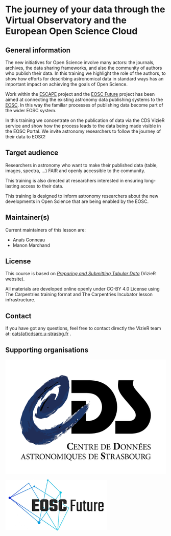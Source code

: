 # The journey of your data through the Virtual Observatory and the European Open Science Cloud


## General information

The new initiatives for Open Science involve many actors: the journals, archives, the data sharing frameworks, and also the community of authors who publish their data. In this training we highlight the role of the authors, to show how efforts for describing astronomical data in standard ways has an important impact on achieving the goals of Open Science.

Work within the [ESCAPE](https://projectescape.eu/) project and the [EOSC Future](https://eoscfuture.eu/) project has been aimed at connecting the existing astronomy data publishing systems to the [EOSC](https://eosc.eu/). In this way the familiar processes of publishing data become part of the wider EOSC system. 

In this training we concentrate on the publication of data via the CDS VizieR service and show how the process leads to the data being made visible in the EOSC Portal. We invite astronomy researchers to follow the journey of their data to EOSC!


## Target audience

Researchers in astronomy who want to make their published data (table, images, spectra, …) FAIR and openly accessible to the community.

This training is also directed at researchers interested in ensuring long-lasting access to their data.

This training is designed to inform astronomy researchers about the new developments in Open Science that are being enabled by the EOSC.



## Maintainer(s)

Current maintainers of this lesson are:

- Anaïs Gonneau
- Manon Marchand



## License

This course is based on [*Preparing and Submitting Tabular Data*](https://vizier.cds.unistra.fr/vizier/submit.htx) (VizieR website).

All materials are developed online openly under CC-BY 4.0 License using The Carpentries training format and The Carpentries Incubator lesson infrastructure.


## Contact

If you have got any questions, feel free to contact directly the VizieR team at: [cats(at)cdsarc.u-strasbg.fr](mailto:cats@cdsarc.u-strasbg.fr) .


## Supporting organisations

![Logo Centre de Données astronomiques de Strasbourg - CDS](https://raw.githubusercontent.com/cds-astro/a-FAIR-journey-for-astronomical-data/main/episodes/images/tmp_logos/cds-logo.png)

![Logo European Open Science Cloud Future- EOSC Future](https://raw.githubusercontent.com/cds-astro/a-FAIR-journey-for-astronomical-data/main/episodes/images/tmp_logos/eosc_future_logo.png)





